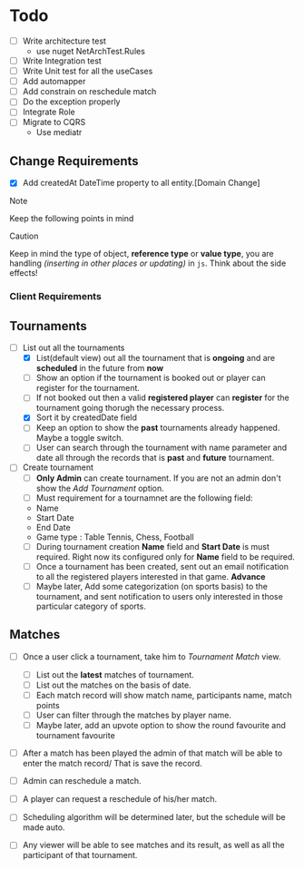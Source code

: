 # Todo


- [ ] Write architecture test
    - use nuget NetArchTest.Rules
- [ ] Write Integration test
- [ ] Write Unit test for all the useCases
- [ ] Add automapper
- [ ] Add constrain on reschedule match
- [ ] Do the exception properly
- [ ] Integrate Role
- [ ] Migrate to CQRS
    - Use mediatr

## Change Requirements
- [x] Add createdAt DateTime property to all entity.[Domain Change] 


> [!NOTE]
> Keep the following points in mind

> [!CAUTION]  
>Keep in mind the type of object, **reference type** or **value type**, you are handling *(inserting in other places or updating)* in `js`. Think about the side effects!


### Client Requirements

## Tournaments

- [ ] List out all the tournaments
    - [x] List(default view) out all the tournament that is **ongoing** and are **scheduled** in the future from **now**
    - [ ] Show an option if the tournament is booked out or player can register for the tournament.
    - [ ] If not booked out then a valid **registered player** can **register** for the tournament going thorugh the necessary process.
    - [x] Sort it by createdDate field
    - [ ] Keep an option to show the **past** tournaments already happened. Maybe a toggle switch.
    - [ ] User can search through the tournament with name parameter and date all through the records that is **past** and **future** tournament.
- [ ] Create tournament
    - [ ] **Only Admin** can create tournament. If you are not an admin don't show the *Add Tournament* option.
    - [ ] Must requirement for a tournamnet are the following field:
     - Name
     - Start Date
     - End Date
     - Game type : Table Tennis, Chess, Football
    - [ ] During tournament creation **Name** field and **Start Date** is must required. Right now its configured only for **Name** field to be required.
    - [ ] Once a tournament has been created, sent out an email notification to all the registered players interested in that game. **Advance**
    - [ ] Maybe later, Add some categorization (on sports basis) to the tournament, and sent notification to users only interested in those particular  category of sports.

## Matches

 - [ ] Once a user click a tournament, take him to *Tournament Match* view.
    - [ ] List out the **latest** matches of tournament.
    - [ ] List out the matches on the basis of date.
    - [ ] Each match record will show match name, participants name, match points
    - [ ] User can filter through the matches by player name.
    - [ ] Maybe later, add an upvote option to show the round favourite and tournament favourite

- [ ] After a match has been played the admin of that match will be able to enter the match record/ That is save the record.
- [ ] Admin can reschedule a match.
- [ ] A player can request a reschedule of his/her match.
- [ ] Scheduling algorithm will be determined later, but the schedule will be made auto.
- [ ] Any viewer will be able to see matches and its result, as well as all the participant of that tournament.


